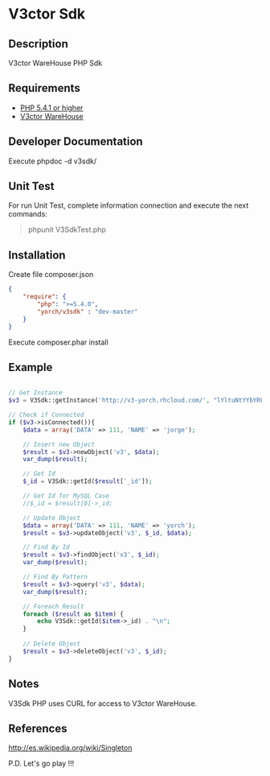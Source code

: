 # V3ctor Sdk #

## Description ##
V3ctor WareHouse PHP Sdk

## Requirements ##
* [PHP 5.4.1 or higher](http://www.php.net/)
* [V3ctor WareHouse](https://github.com/yorch81/v3ctorwh)

## Developer Documentation ##
Execute phpdoc -d v3sdk/

## Unit Test ##
For run Unit Test, complete information connection and execute the next commands:
> phpunit V3SdkTest.php

## Installation ##
Create file composer.json

```json
{
    "require": {
    	"php": ">=5.4.0",
        "yorch/v3sdk" : "dev-master"
    }
}
```

Execute composer.phar install

## Example ##
```php

// Get Instance
$v3 = V3Sdk::getInstance('http://v3-yorch.rhcloud.com/', "lYltuNtYYbYRFC7QWwHn9b5aH2UJMk1234567890");

// Check if Connected
if ($v3->isConnected()){	
	$data = array('DATA' => 111, 'NAME' => 'jorge');

	// Insert new Object
	$result = $v3->newObject('v3', $data);
	var_dump($result);

	// Get Id
	$_id = V3Sdk::getId($result['_id']);

	// Get Id for MySQL Case
	//$_id = $result[0]->_id;

	// Update Object
	$data = array('DATA' => 111, 'NAME' => 'yorch');
	$result = $v3->updateObject('v3', $_id, $data);

	// Find By Id
	$result = $v3->findObject('v3', $_id);
	var_dump($result);

	// Find By Pattern
	$result = $v3->query('v3', $data);
	var_dump($result);

	// Foreach Result
	foreach ($result as $item) {
		echo V3Sdk::getId($item->_id) . "\n";
	}
	
	// Delete Object
	$result = $v3->deleteObject('v3', $_id);
}

```

## Notes ##
V3Sdk PHP uses CURL for access to V3ctor WareHouse.

## References ##
http://es.wikipedia.org/wiki/Singleton

P.D. Let's go play !!!




